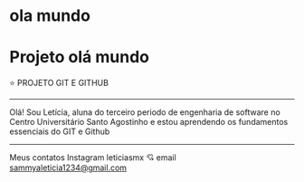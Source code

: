 # ola mundo
# Projeto olá mundo 
:star: PROJETO GIT E GITHUB
___
Olá! Sou Letícia, aluna do terceiro periodo de engenharia de software no Centro Universitário Santo Agostinho e estou aprendendo os fundamentos essenciais do GIT e Github
___
Meus contatos
Instagram leticiasmx :cupid:
email sammyaleticia1234@gmail.com
